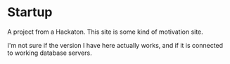 Startup
=======

A project from a Hackaton.
This site is some kind of motivation site.

I'm not sure if the version I have here actually works, and if it is connected to working database servers.
